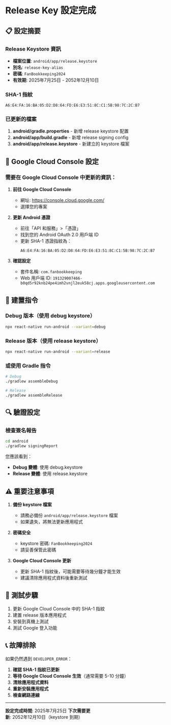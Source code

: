 # Release Key 設定完成

## 📋 設定摘要

### Release Keystore 資訊
- **檔案位置**: `android/app/release.keystore`
- **別名**: `release-key-alias`
- **密碼**: `FanBookkeeping2024`
- **有效期**: 2025年7月25日 - 2052年12月10日

### SHA-1 指紋
```
A6:E4:FA:16:BA:05:D2:D8:64:FD:E6:E3:51:8C:C1:5B:98:7C:2C:B7
```

### 已更新的檔案
1. **android/gradle.properties** - 新增 release keystore 配置
2. **android/app/build.gradle** - 新增 release signing config
3. **android/app/release.keystore** - 新建立的 keystore 檔案

## 🔧 Google Cloud Console 設定

### 需要在 Google Cloud Console 中更新的資訊：

1. **前往 Google Cloud Console**
   - 網址: https://console.cloud.google.com/
   - 選擇您的專案

2. **更新 Android 憑證**
   - 前往「API 和服務」>「憑證」
   - 找到您的 Android OAuth 2.0 用戶端 ID
   - 更新 SHA-1 憑證指紋為：
     ```
     A6:E4:FA:16:BA:05:D2:D8:64:FD:E6:E3:51:8C:C1:5B:98:7C:2C:B7
     ```

3. **確認設定**
   - 套件名稱: `com.fanbookkeeping`
   - Web 用戶端 ID: `191329007466-b0qd5r92knb24pe4imh2vnjl2euk58cj.apps.googleusercontent.com`

## 🚀 建置指令

### Debug 版本（使用 debug keystore）
```bash
npx react-native run-android --variant=debug
```

### Release 版本（使用 release keystore）
```bash
npx react-native run-android --variant=release
```

### 或使用 Gradle 指令
```bash
# Debug
./gradlew assembleDebug

# Release
./gradlew assembleRelease
```

## 🔍 驗證設定

### 檢查簽名報告
```bash
cd android
./gradlew signingReport
```

您應該看到：
- **Debug 變體**: 使用 debug.keystore
- **Release 變體**: 使用 release.keystore

## ⚠️ 重要注意事項

1. **備份 keystore 檔案**
   - 請務必備份 `android/app/release.keystore` 檔案
   - 如果遺失，將無法更新應用程式

2. **密碼安全**
   - keystore 密碼: `FanBookkeeping2024`
   - 請妥善保管此密碼

3. **Google Cloud Console 更新**
   - 更新 SHA-1 指紋後，可能需要等待幾分鐘才能生效
   - 建議清除應用程式資料後重新測試

## 🧪 測試步驟

1. 更新 Google Cloud Console 中的 SHA-1 指紋
2. 建置 release 版本應用程式
3. 安裝到真機上測試
4. 測試 Google 登入功能

## 📞 故障排除

如果仍然遇到 `DEVELOPER_ERROR`：

1. **確認 SHA-1 指紋已更新**
2. **等待 Google Cloud Console 生效**（通常需要 5-10 分鐘）
3. **清除應用程式資料**
4. **重新安裝應用程式**
5. **檢查網路連線**

---

**設定完成時間**: 2025年7月25日
**下次需要更新**: 2052年12月10日（keystore 到期） 